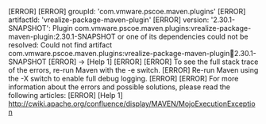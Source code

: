 [ERROR] 
[ERROR] groupId: 'com.vmware.pscoe.maven.plugins'
[ERROR] artifactId: 'vrealize-package-maven-plugin'
[ERROR] version: '2.30.1-SNAPSHOT': Plugin com.vmware.pscoe.maven.plugins:vrealize-package-maven-plugin:2.30.1-SNAPSHOT or one of its dependencies could not be resolved: Could not find artifact com.vmware.pscoe.maven.plugins:vrealize-package-maven-plugin:jar:2.30.1-SNAPSHOT
[ERROR] -> [Help 1]
[ERROR] 
[ERROR] To see the full stack trace of the errors, re-run Maven with the -e switch.
[ERROR] Re-run Maven using the -X switch to enable full debug logging.
[ERROR] 
[ERROR] For more information about the errors and possible solutions, please read the following articles:
[ERROR] [Help 1] http://cwiki.apache.org/confluence/display/MAVEN/MojoExecutionException
